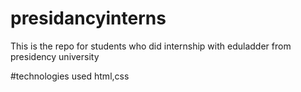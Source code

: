 # presidancyinterns
This is the repo for students who did internship with eduladder from presidency university

#technologies used
html,css


